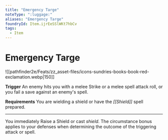 ```yaml
---
title: "Emergency Targe"
noteType: ":luggage:"
aliases: "Emergency Targe"
foundryId: Item.ijrEeSSlWKt7hbCv
tags:
  - Item
---
```


# Emergency Targe
![[pathfinder2e/Feats/zz_asset-files/icons-sundries-books-book-red-exclamation.webp|150]]

**Trigger** An enemy hits you with a melee Strike or a melee spell attack roll, or you fail a save against an enemy's spell.

**Requirements** You are wielding a shield or have the _[[Shield]]_ spell prepared.

* * *

You immediately Raise a Shield or cast _shield_. The circumstance bonus applies to your defenses when determining the outcome of the triggering attack or spell.
